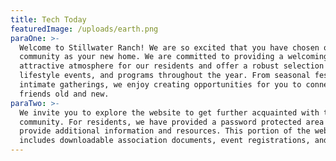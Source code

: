 ```yaml
---
title: Tech Today
featuredImage: /uploads/earth.png
paraOne: >-
  Welcome to Stillwater Ranch! We are so excited that you have chosen our
  community as your new home. We are committed to providing a welcoming and
  attractive atmosphere for our residents and offer a robust selection of
  lifestyle events, and programs throughout the year. From seasonal festivals to
  intimate gatherings, we enjoy creating opportunities for you to connect with
  friends old and new.
paraTwo: >-
  We invite you to explore the website to get further acquainted with the
  community. For residents, we have provided a password protected area that will
  provide additional information and resources. This portion of the website
  includes downloadable association documents, event registrations, and more.
---
```


